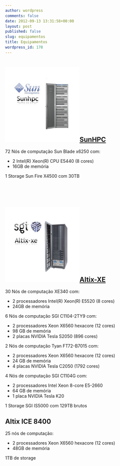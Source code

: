 ```yaml
---
author: wordpress
comments: false
date: 2012-09-13 13:31:58+00:00
layout: post
published: false
slug: equipamentos
title: Equipamentos
wordpress_id: 178
---
```

<div id="texto">
<h1></h1>
<h2><a href="http://www.lncc.br/sunhpc" target="_blank"><img class=" wp-image-274 alignleft" title="sunhpc_novo" src="/img/sunhpc_novo4.jpg" alt="" width="240" height="240">SunHPC</a></h2>
<p>72 Nós de computação Sun Blade x6250 com:</p>
<ul>
<li>2 Intel(R) Xeon(R) CPU E5440 (8 cores)</li>
<li>16GB de memória</li>
</ul>
<p>1 Storage Sun Fire X4500 com 30TB</p>
<p>&nbsp;</p>
<p>&nbsp;</p>
<h2><a href="http://www.lncc.br/altix-xe"><img class=" wp-image-275 alignleft" title="altix_xe_novo" src="/img/altix_xe_novo4.jpg" alt="" width="240" height="240"></a><a href="http://www.lncc.br/altix-xe" target="_blank">Altix-XE</a></h2>
<p>30 Nós de computação XE340 com:</p>
<ul>
<li>2 processadores Intel(R) Xeon(R) E5520 (8 cores)</li>
<li>24GB de memória</li>
</ul>
<p>6 Nós de computação SGI C1104-2TY9 com:</p>
<ul>
<li>2 processadores Xeon X6560 hexacore (12 cores)</li>
<li>98 GB de memória</li>
<li>2 placas NVIDIA Tesla S2050 (896 cores)</li>
</ul>
<p>2 Nós de computação Tyan FT72-B7015 com:</p>
<ul>
<li>2 processadores Xeon X6560 hexacore (12 cores)</li>
<li>24 GB de memória</li>
<li>4 placas NVIDIA Tesla C2050 (1792 cores)</li>
</ul>
<p>4 Nós de computação SGI C1104G com:</p>
<ul>
<li>2 processadores Intel Xeon 8-core E5-2660</li>
<li>64 GB de memória</li>
<li>1 placa NVIDIA Tesla K20</li>
</ul>
<p>1 Storage SGI IS5000 com 129TB brutos</p>
<h2>Altix ICE 8400</h2>
<p>25 nós de computação:</p>
<ul>
<li>2 processadores Xeon X6560 hexacore (12 cores)</li>
<li>48GB de memória</li>
</ul>
<p>1TB de storage</p>
</div>
